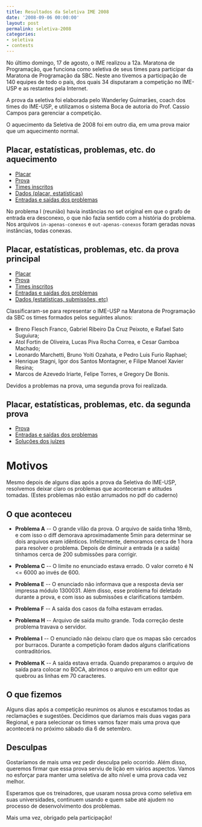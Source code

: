 ```yaml
---
title: Resultados da Seletiva IME 2008
date: '2008-09-06 00:00:00'
layout: post
permalink: seletiva-2008
categories:
- seletiva
- contests
---
```


No último domingo, 17 de agosto, o IME realizou a 12a. Maratona de Programação, que funciona como seletiva de seus times para participar da Maratona de Programação da SBC. Neste ano tivemos a participação de 140 equipes de todo o país, dos quais 34 disputaram a competição no IME-USP e as restantes pela Internet.

A prova da seletiva foi elaborada pelo Wanderley Guimarães, coach dos times do IME-USP, e utilizamos o sistema Boca de autoria do Prof. Cassio Campos para gerenciar a competição.

O aquecimento da Seletiva de 2008 foi em outro dia, em uma prova maior que um aquecimento normal.

## Placar, estatísticas, problemas, etc. do aquecimento
- [Placar](https://www.ime.usp.br/~maratona/assets/seletivas/2008/warmup/score/score.html)
- [Prova](https://www.ime.usp.br/~maratona/assets/seletivas/2008/warmup/caderno.pdf)
- [Times inscritos](https://www.ime.usp.br/~maratona/assets/seletivas/2008/warmup/times.html)
- [Dados (placar, estatísticas)](https://www.ime.usp.br/~maratona/assets/seletivas/2008/warmup/data.tar.xz)
- [Entradas e saídas dos problemas](https://www.ime.usp.br/~maratona/assets/seletivas/2008/warmup/io.tar.xz)

No problema I (reunião) havia instâncias no set original em que o grafo de entrada era desconexo, o que não fazia sentido com a história do problema. Nos arquivos `in-apenas-conexos` e `out-apenas-conexos` foram geradas novas instâncias, todas conexas.

## Placar, estatísticas, problemas, etc. da prova principal
- [Placar](https://www.ime.usp.br/~maratona/assets/seletivas/2008/score/score.html)
- [Prova](https://www.ime.usp.br/~maratona/assets/seletivas/2008/caderno.pdf)
- [Times inscritos](https://www.ime.usp.br/~maratona/assets/seletivas/2008/times.pdf)
- [Entradas e saídas dos problemas](https://www.ime.usp.br/~maratona/assets/seletivas/2008/io.tar.xz)
- [Dados (estatísticas, submissões, etc)](https://www.ime.usp.br/~maratona/assets/seletivas/2008/data.tar.xz)

Classificaram-se para representar o IME-USP na Maratona de Programação da SBC os times formados pelos seguintes alunos:
- Breno Flesch Franco, Gabriel Ribeiro Da Cruz Peixoto, e Rafael Sato Suguiura;
- Atol Fortin de Oliveira, Lucas Piva Rocha Correa, e Cesar Gamboa Machado;
- Leonardo Marchetti, Bruno Yoiti Ozahata, e Pedro Luis Furio Raphael;
- Henrique Stagni, Igor dos Santos Montagner, e Filipe Manoel Xavier Resina;
- Marcos de Azevedo Iriarte, Felipe Torres, e Gregory De Bonis.

Devidos a problemas na prova, uma segunda prova foi realizada.

## Placar, estatísticas, problemas, etc. da segunda prova
- [Prova](https://www.ime.usp.br/~maratona/assets/seletivas/2008/prova2/caderno.pdf)
- [Entradas e saídas dos problemas](https://www.ime.usp.br/~maratona/assets/seletivas/2008/prova2/io.tar.xz)
- [Soluções dos juízes](https://www.ime.usp.br/~maratona/assets/seletivas/2008/prova2/solutions.tar.xz)

# Motivos
Mesmo depois de alguns dias após a prova da Seletiva do IME-USP, resolvemos deixar claro os problemas que aconteceram e atitudes tomadas. (Estes problemas não estão arrumados no pdf do caderno)

## O que aconteceu
- **Problema A** -- O grande vilão da prova. O arquivo de saída tinha 18mb, e com isso o diff demorava aproximadamente 5min para determinar se dois arquivos eram idênticos. Infelizmente, demoramos cerca de 1 hora para resolver o problema. Depois de diminuir a entrada (e a saída) tínhamos cerca de 200 submissões para corrigir.

- **Problema C** -- O limite no enunciado estava errado. O valor correto é N <= 6000 ao invés de 600.

- **Problema E** -- O enunciado não informava que a resposta devia ser impressa módulo 1300031. Além disso, esse problema foi deletado durante a prova, e com isso as submissões e clarifications também.

- **Problema F** -- A saída dos casos da folha estavam erradas.

- **Problema H** -- Arquivo de saída muito grande. Toda correção deste problema travava o servidor.

- **Problema I** -- O enunciado não deixou claro que os mapas são cercados por burracos. Durante a competição foram dados alguns clarifications contraditórios.

- **Problema K** -- A saída estava errada. Quando preparamos o arquivo de saída para colocar no BOCA, abrimos o arquivo em um editor que quebrou as linhas em 70 caracteres.

## O que fizemos
Alguns dias após a competição reunimos os alunos e escutamos todas as reclamações e sugestões. Decidimos que daríamos mais duas vagas para Regional, e para selecionar os times vamos fazer mais uma prova que acontecerá no próximo sábado dia 6 de setembro.

## Desculpas
Gostaríamos de mais uma vez pedir desculpa pelo ocorrido. Além disso, queremos firmar que essa prova serviu de lição em vários aspectos. Vamos no esforçar para manter uma seletiva de alto nível e uma prova cada vez melhor.

Esperamos que os treinadores, que usaram nossa prova como seletiva em suas universidades, continuem usando e quem sabe até ajudem no processo de desenvolvimento dos problemas.

Mais uma vez, obrigado pela participação!
